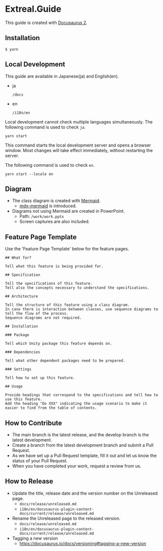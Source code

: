 # Extreal.Guide

This guide is created with [Docusaurus 2](https://docusaurus.io/).


## Installation

```
$ yarn
```

## Local Development

This guide are available in Japanese(ja) and English(en).

- ja
  ```
  /docs
  ```
- en
  ```
  /i18n/en
  ```

Local development cannot check multiple languages simultaneously.
The following command is used to check `ja`.

```
yarn start
```

This command starts the local development server and opens a browser window.
Most changes will take effect immediately, without restarting the server.

The following command is used to check `en`.

```
yarn start --locale en
```

## Diagram

- The class diagram is created with [Mermaid](http://mermaid-js.github.io/mermaid/).
  - [mdx-mermaid](https://github.com/sjwall/mdx-mermaid) is introduced.
- Diagrams not using Mermaid are created in PowerPoint.
  - Path: `/work/work.pptx`
  - Screen captures are also included.

## Feature Page Template

Use the 'Feature Page Template' below for the feature pages.

```
## What for?

Tell what this feature is being provided for.

## Specification

Tell the specifications of this feature.
Tell also the concepts necessary to understand the specifications.

## Architecture

Tell the structure of this feature using a class diagram.
In case there is interaction between classes, use sequence diagrams to tell the flow of the process.
Sequence diagrams are not required.

## Installation

### Package

Tell which Unity package this feature depends on.

### Dependencies

Tell what other dependent packages need to be prepared.

### Settings

Tell how to set up this feature.

## Usage

Provide headings that correspond to the specifications and tell how to use this feature.
Add the heading "Do XXX" indicating the usage scenario to make it easier to find from the table of contents.
```

## How to Contribute

- The main branch is the latest release, and the develop branch is the latest development.
- Create a branch from the latest development branch and submit a Pull Request.
- As we have set up a Pull Request template, fill it out and let us know the status of your Pull Request.
- When you have completed your work, request a review from us.

## How to Release

- Update the title, release date and the version number on the Unreleased page.
  - `docs/release/unreleased.md`
  - `i18n/en/docusaurus-plugin-content-docs/current/release/unreleased.md`
- Rename the Unreleased page to the released version.
  - `docs/release/unreleased.md`
  - `i18n/en/docusaurus-plugin-content-docs/current/release/unreleased.md`
- Tagging a new version
  - https://docusaurus.io/docs/versioning#tagging-a-new-version
